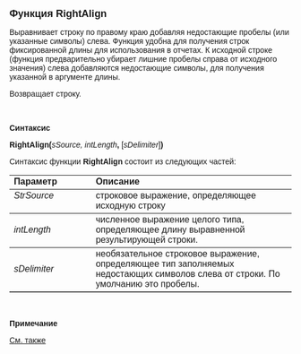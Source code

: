 <html>
<head>
<title>RightAlign</title>
</head>

<body>

<p><strong><font size="4" face="Arial">Функция RightAlign</font></strong></p>

<p><font face="Arial">Выравнивает строку по правому краю добавляя 
недостающие пробелы (или указанные символы) слева. Функция удобна для получения 
строк фиксированной длины для использования в отчетах. К исходной строке 
(функция предварительно убирает лишние пробелы справа от исходного значения) 
слева добавляются недостающие символы, для получения указанной в аргументе 
длины.</font></p>

<p><font face="Arial">Возвращает строку.</font></p>

<p>&nbsp;</p>

<p><font face="Arial"><b>Синтаксис</b></font></p>

<p><font face="Arial"><strong>RightAlign(</strong><em>sSource, 
intLength</em><strong>,
</strong>[<em>sDelimiter</em>]<strong>)</strong></font></p>

<p><font face="Arial">Синтаксис функции <strong>RightAlign</strong>
состоит из следующих частей:</font></p>

<table border="1" cellPadding="5" cols="2" frame="below" rules="rows">
<TBODY>
  <tr vAlign="top">
    <td class="label" width="29%"><font face="Arial"><b>Параметр</b></font></td>
    <td class="label" width="71%"><font face="Arial"><strong>Описание</strong></font></td>
  </tr>
  <tr vAlign="top">
    <td width="29%"><font face="Arial"><em>StrSource</em></font></td>
    <td width="71%"><font face="Arial">строковое выражение, 
	определяющее исходную строку</font></td>
  </tr>
  <tr>
    <td width="29%"><font face="Arial"><em>intLength</em></font></td>
    <td width="71%"><font face="Arial">численное выражение целого 
	типа, определяющее длину выравненной результирующей строки.</font></td>
  </tr>
  <tr>
    <td width="29%"><font face="Arial"><em>sDelimiter</em></font></td>
    <td width="71%"><font face="Arial">необязательное строковое 
	выражение, определяющее тип заполняемых недостающих символов слева от 
	строки. По умолчанию это пробелы.</font></td>
  </tr>
</table>

<p class="label">&nbsp;</p>

<p class="label"><font face="Arial"><b>Примечание</b></font></p>

<p class="label"><a href="LeftAlign.html"><font face="Arial">См. также</font></a></p>
</body>
</html>
